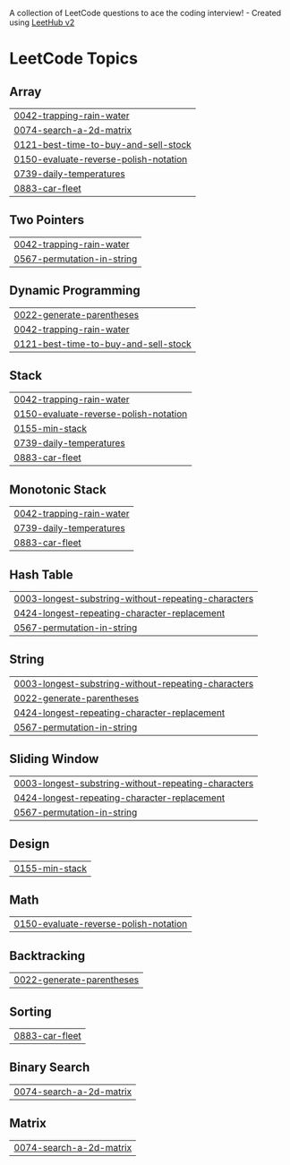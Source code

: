A collection of LeetCode questions to ace the coding interview! - Created using [LeetHub v2](https://github.com/arunbhardwaj/LeetHub-2.0)
<!---LeetCode Topics Start-->
# LeetCode Topics
## Array
|  |
| ------- |
| [0042-trapping-rain-water](https://github.com/KeniKT/Leetcode/tree/master/0042-trapping-rain-water) |
| [0074-search-a-2d-matrix](https://github.com/KeniKT/Leetcode/tree/master/0074-search-a-2d-matrix) |
| [0121-best-time-to-buy-and-sell-stock](https://github.com/KeniKT/Leetcode/tree/master/0121-best-time-to-buy-and-sell-stock) |
| [0150-evaluate-reverse-polish-notation](https://github.com/KeniKT/Leetcode/tree/master/0150-evaluate-reverse-polish-notation) |
| [0739-daily-temperatures](https://github.com/KeniKT/Leetcode/tree/master/0739-daily-temperatures) |
| [0883-car-fleet](https://github.com/KeniKT/Leetcode/tree/master/0883-car-fleet) |
## Two Pointers
|  |
| ------- |
| [0042-trapping-rain-water](https://github.com/KeniKT/Leetcode/tree/master/0042-trapping-rain-water) |
| [0567-permutation-in-string](https://github.com/KeniKT/Leetcode/tree/master/0567-permutation-in-string) |
## Dynamic Programming
|  |
| ------- |
| [0022-generate-parentheses](https://github.com/KeniKT/Leetcode/tree/master/0022-generate-parentheses) |
| [0042-trapping-rain-water](https://github.com/KeniKT/Leetcode/tree/master/0042-trapping-rain-water) |
| [0121-best-time-to-buy-and-sell-stock](https://github.com/KeniKT/Leetcode/tree/master/0121-best-time-to-buy-and-sell-stock) |
## Stack
|  |
| ------- |
| [0042-trapping-rain-water](https://github.com/KeniKT/Leetcode/tree/master/0042-trapping-rain-water) |
| [0150-evaluate-reverse-polish-notation](https://github.com/KeniKT/Leetcode/tree/master/0150-evaluate-reverse-polish-notation) |
| [0155-min-stack](https://github.com/KeniKT/Leetcode/tree/master/0155-min-stack) |
| [0739-daily-temperatures](https://github.com/KeniKT/Leetcode/tree/master/0739-daily-temperatures) |
| [0883-car-fleet](https://github.com/KeniKT/Leetcode/tree/master/0883-car-fleet) |
## Monotonic Stack
|  |
| ------- |
| [0042-trapping-rain-water](https://github.com/KeniKT/Leetcode/tree/master/0042-trapping-rain-water) |
| [0739-daily-temperatures](https://github.com/KeniKT/Leetcode/tree/master/0739-daily-temperatures) |
| [0883-car-fleet](https://github.com/KeniKT/Leetcode/tree/master/0883-car-fleet) |
## Hash Table
|  |
| ------- |
| [0003-longest-substring-without-repeating-characters](https://github.com/KeniKT/Leetcode/tree/master/0003-longest-substring-without-repeating-characters) |
| [0424-longest-repeating-character-replacement](https://github.com/KeniKT/Leetcode/tree/master/0424-longest-repeating-character-replacement) |
| [0567-permutation-in-string](https://github.com/KeniKT/Leetcode/tree/master/0567-permutation-in-string) |
## String
|  |
| ------- |
| [0003-longest-substring-without-repeating-characters](https://github.com/KeniKT/Leetcode/tree/master/0003-longest-substring-without-repeating-characters) |
| [0022-generate-parentheses](https://github.com/KeniKT/Leetcode/tree/master/0022-generate-parentheses) |
| [0424-longest-repeating-character-replacement](https://github.com/KeniKT/Leetcode/tree/master/0424-longest-repeating-character-replacement) |
| [0567-permutation-in-string](https://github.com/KeniKT/Leetcode/tree/master/0567-permutation-in-string) |
## Sliding Window
|  |
| ------- |
| [0003-longest-substring-without-repeating-characters](https://github.com/KeniKT/Leetcode/tree/master/0003-longest-substring-without-repeating-characters) |
| [0424-longest-repeating-character-replacement](https://github.com/KeniKT/Leetcode/tree/master/0424-longest-repeating-character-replacement) |
| [0567-permutation-in-string](https://github.com/KeniKT/Leetcode/tree/master/0567-permutation-in-string) |
## Design
|  |
| ------- |
| [0155-min-stack](https://github.com/KeniKT/Leetcode/tree/master/0155-min-stack) |
## Math
|  |
| ------- |
| [0150-evaluate-reverse-polish-notation](https://github.com/KeniKT/Leetcode/tree/master/0150-evaluate-reverse-polish-notation) |
## Backtracking
|  |
| ------- |
| [0022-generate-parentheses](https://github.com/KeniKT/Leetcode/tree/master/0022-generate-parentheses) |
## Sorting
|  |
| ------- |
| [0883-car-fleet](https://github.com/KeniKT/Leetcode/tree/master/0883-car-fleet) |
## Binary Search
|  |
| ------- |
| [0074-search-a-2d-matrix](https://github.com/KeniKT/Leetcode/tree/master/0074-search-a-2d-matrix) |
## Matrix
|  |
| ------- |
| [0074-search-a-2d-matrix](https://github.com/KeniKT/Leetcode/tree/master/0074-search-a-2d-matrix) |
<!---LeetCode Topics End-->